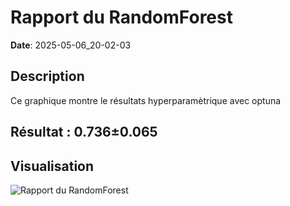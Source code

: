 # Rapport du RandomForest
**Date**: 2025-05-06_20-02-03

## Description
Ce graphique montre le résultats hyperparamètrique avec optuna
 ## Résultat : 0.736±0.065

## Visualisation
![Rapport du RandomForest](../static/images/rapport_du_randomforest_plot.png)

